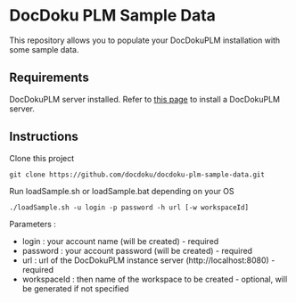 # DocDoku PLM Sample Data 

This repository allows you to populate your DocDokuPLM installation with some sample data.

## Requirements

DocDokuPLM server installed. Refer to [this page](https://github.com/docdoku/docdoku-plm) to install a DocDokuPLM server.

## Instructions
 
Clone this project

    git clone https://github.com/docdoku/docdoku-plm-sample-data.git

Run loadSample.sh or loadSample.bat depending on your OS

    ./loadSample.sh -u login -p password -h url [-w workspaceId]  
    
Parameters :

* login : your account name (will be created) - required
* password : your account password (will be created) - required
* url : url of the DocDokuPLM instance server (http://localhost:8080) - required
* workspaceId : then name of the workspace to be created - optional, will be generated if not specified

